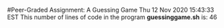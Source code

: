 #Peer-Graded Assignment: A Guessing Game
Thu 12 Nov 2020 15:43:33 EST
This number of lines of code in the program **guessinggame.sh** is:
46
